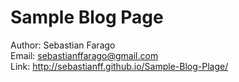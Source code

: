 # Sample Blog Page
Author: Sebastian Farago </br>
Email: sebastianffarago@gmail.com</br>
Link: http://sebastianff.github.io/Sample-Blog-Plage/

